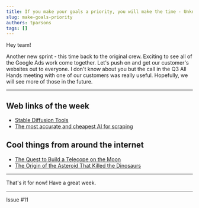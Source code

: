 ```yaml
---
title: If you make your goals a priority, you will make the time - Unknown
slug: make-goals-priority
authors: tparsons
tags: []
---
```


Hey team!

Another new sprint - this time back to the original crew.
Exciting to see all of the Google Ads work come together. Let's push on and get our customer's websites out to everyone.
I don't know about you but the call in the Q3 All Hands meeting with one of our customers was really useful. Hopefully, we will see more of those in the future.

---

## Web links of the week

- [Stable Diffusion Tools](https://sdtools.org/)
- [The most accurate and cheapest AI for scraping](https://ortutay.substack.com/p/the-most-accurate-and-cheapest-ai)

## Cool things from around the internet

- [The Quest to Build a Telecope on the Moon](https://www.newyorker.com/science/elements/the-quest-to-build-a-telescope-on-the-moon)
- [The Origin of the Asteroid That Killed the Dinosaurs](https://nautil.us/the-origin-of-the-asteroid-that-killed-the-dinosaurs-889220/)

---

That's it for now! Have a great week.

---

Issue #11
